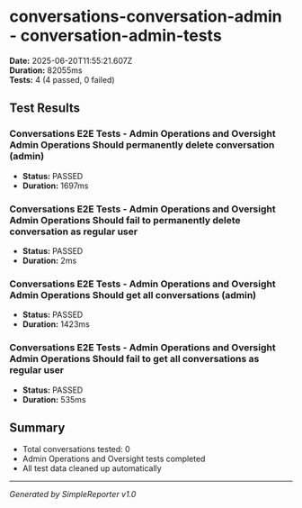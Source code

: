# conversations-conversation-admin - conversation-admin-tests

**Date:** 2025-06-20T11:55:21.607Z  
**Duration:** 82055ms  
**Tests:** 4 (4 passed, 0 failed)

## Test Results


### Conversations E2E Tests - Admin Operations and Oversight Admin Operations Should permanently delete conversation (admin)
- **Status:** PASSED
- **Duration:** 1697ms



### Conversations E2E Tests - Admin Operations and Oversight Admin Operations Should fail to permanently delete conversation as regular user
- **Status:** PASSED
- **Duration:** 2ms



### Conversations E2E Tests - Admin Operations and Oversight Admin Operations Should get all conversations (admin)
- **Status:** PASSED
- **Duration:** 1423ms



### Conversations E2E Tests - Admin Operations and Oversight Admin Operations Should fail to get all conversations as regular user
- **Status:** PASSED
- **Duration:** 535ms



## Summary

- Total conversations tested: 0
- Admin Operations and Oversight tests completed
- All test data cleaned up automatically

---
*Generated by SimpleReporter v1.0*
